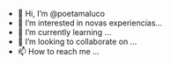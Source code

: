 - 👋 Hi, I’m @poetamaluco
- 👀 I’m interested in novas experiencias...
- 🌱 I’m currently learning ...
- 💞️ I’m looking to collaborate on ...
- 📫 How to reach me ...

